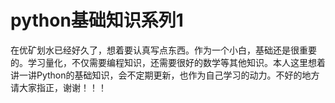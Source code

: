 # python基础知识系列1

在优矿划水已经好久了，想着要认真写点东西。作为一个小白，基础还是很重要的。学习量化，不仅需要编程知识，还需要很好的数学等其他知识。本人这里想着讲一讲Python的基础知识，会不定期更新，也作为自己学习的动力。不好的地方请大家指正，谢谢！！！